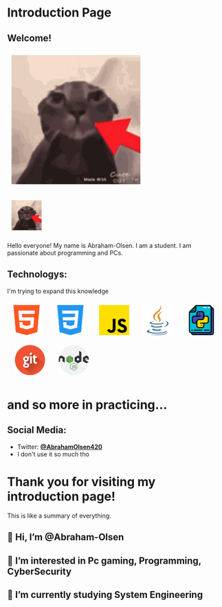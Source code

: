 # Introduction Page

## Welcome!


<img width="300px" 
    height="300px" 
    style="margin: 10px"
    src="assets/thiscat.gif"> &nbsp;

<img width="70px" 
    height="70px" 
    style="margin: 10px"
    src="assets/thiscat.gif"> &nbsp;
    
    
Hello everyone! My name is Abraham-Olsen. I am a student. I am passionate about programming and PCs.


## Technologys:
I'm trying to expand this knowledge

<img width="70px" 
    height="70px" 
    style="margin: 10px"
    src="assets/html-5.png"> &nbsp;
<img width="70px" 
    height="70px" 
    style="margin: 10px"
    src="assets/css-3.png"> &nbsp;
 <img width="70px" 
    height="70px" 
    style="margin: 10px"
    src="assets/js.png"> &nbsp;
 <img width="70px" 
    height="70px" 
    style="margin: 10px"
    src="assets/java.png"> &nbsp;
  <img width="70px" 
    height="70px" 
    style="margin: 10px"
    src="assets/python.png"> &nbsp;
 <img width="70px" 
    height="70px" 
    style="margin: 10px"
    src="assets/git.png"> &nbsp;
  <img width="70px" 
    height="70px" 
    style="margin: 10px"
    src="assets/nodejs.png"> &nbsp;
    
# and so more in practicing...

## Social Media:
- Twitter: [**@AbrahamOlsen420**](https://twitter.com/AbrahamOlsen420)
- I don't use it so much tho



# Thank you for visiting my introduction page!








This is like a summary of everything.
## 👋 Hi, I’m @Abraham-Olsen
## 👀 I’m interested in Pc gaming, Programming, CyberSecurity 
## 🌱 I’m currently studying System Engineering


<!---
Abraham-Olsen/Abraham-Olsen is a ✨ special ✨ repository because its `README.md` (this file) appears on your GitHub profile.
You can click the Preview link to take a look at your changes.
--->
